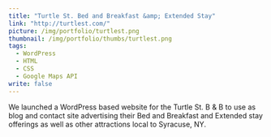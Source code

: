 ```yaml
---
title: "Turtle St. Bed and Breakfast &amp; Extended Stay"
link: "http://turtlest.com/"
picture: /img/portfolio/turtlest.png
thumbnail: /img/portfolio/thumbs/turtlest.png
tags: 
  - WordPress
  - HTML
  - CSS
  - Google Maps API
write: false
---
```


We launched a WordPress based website for the Turtle St. B &amp; B to use as blog and contact site advertising their Bed and Breakfast and Extended stay offerings as well as other attractions local to Syracuse, NY.